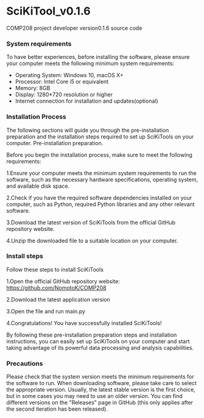 # SciKiTool_v0.1.6
COMP208 project developer version0.1.6 source code

 
### System requirements
To have better experiences, before installing the software, please ensure your computer meets the following minimum system requirements:

- Operating System: Windows 10, macOS X+
- Processor: Intel Core i5 or equivalent
- Memory: 8GB
- Display: 1280*720 resolution or higher
- Internet connection for installation and updates(optional) 

### Installation Process
The following sections will guide you through the pre-installation preparation and the installation steps required to set up SciKiTools on your computer. Pre-installation preparation.

Before you begin the installation process, make sure to meet the following requirements:

1.Ensure your computer meets the minimum system requirements to run the software, such as the necessary hardware specifications, operating system, and available disk space.

2.Check if you have the required software dependencies installed on your computer, such as Python, required Python libraries and any other relevant software.

3.Download the latest version of SciKiTools from the official GitHub repository website.

4.Unzip the downloaded file to a suitable location on your computer. 

### Install steps
Follow these steps to install SciKiTools

1.Open the official GitHub repository website: https://github.com/NomotoK/COMP208

2.Download the latest application version

3.Open the file and run main.py

4.Congratulations! You have successfully installed SciKiTools!

By following these pre-installation preparation steps and installation instructions, you can easily set up SciKiTools on your computer and start taking advantage of its powerful data processing and analysis capabilities.

### Precautions
Please check that the system version meets the minimum requirements for the software to run. When downloading software, please take care to select the appropriate version. Usually, the latest stable version is the first choice, but in some cases you may need to use an older version. You can find different versions on the "Releases" page in GitHub (this only applies after the second iteration has been released).
